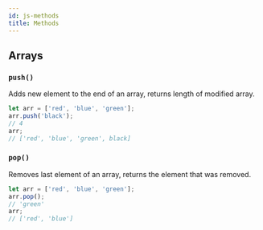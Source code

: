 ```yaml
---
id: js-methods
title: Methods
---
```


## Arrays

### `push()`

Adds new element to the end of an array, returns length of modified array.

```javascript
let arr = ['red', 'blue', 'green'];
arr.push('black');
// 4
arr;
// ['red', 'blue', 'green', black]
```

### `pop()`

Removes last element of an array, returns the element that was removed.

```javascript
let arr = ['red', 'blue', 'green'];
arr.pop();
// 'green'
arr;
// ['red', 'blue']
```
